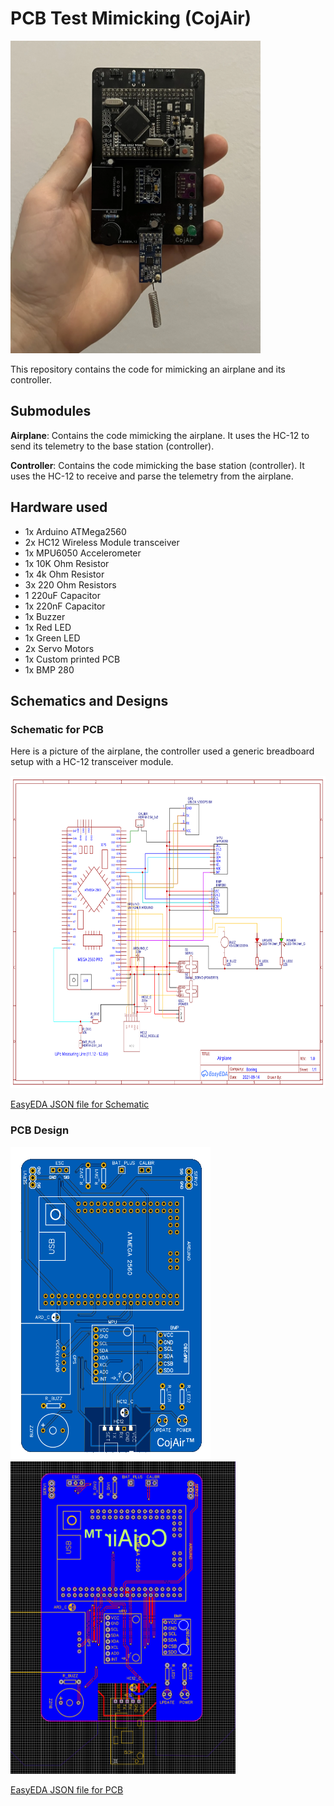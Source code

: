 # PCB Test Mimicking (CojAir)
<img src="assets/images/realboard.webp" alt="Printed PCB" width="400" height="500">

This repository contains the code for mimicking an airplane and its controller.

## Submodules
**Airplane**: Contains the code mimicking the airplane. It uses the HC-12 to send its telemetry to the base station (controller).

**Controller**: Contains the code mimicking the base station (controller). It uses the HC-12 to receive and parse the telemetry from the airplane.

## Hardware used

- 1x Arduino ATMega2560
- 2x HC12 Wireless Module transceiver
- 1x MPU6050 Accelerometer
- 1x 10K Ohm Resistor
- 1x 4k Ohm Resistor
- 3x 220 Ohm Resistors
- 1 220uF Capacitor
- 1x 220nF Capacitor
- 1x Buzzer
- 1x Red LED
- 1x Green LED
- 2x Servo Motors
- 1x Custom printed PCB
- 1x BMP 280


## Schematics and Designs

### Schematic for PCB
Here is a picture of the airplane, the controller used a generic breadboard setup with a HC-12 transceiver module.

<img src="assets/images/schematic.svg" alt="Airplane Schematic as SVG" width="700" height="500">

[EasyEDA JSON file for Schematic](assets/schematic.json)

### PCB Design
<img src="assets/images/board2d.png" alt="Airplane Schematic as SVG" width="320" height="500">
<img src="assets/images/boardeda.png" alt="Airplane Schematic as SVG" width="360" height="500">

[EasyEDA JSON file for PCB](assets/pcb.json)
